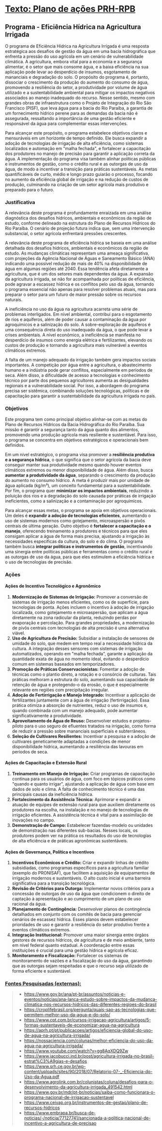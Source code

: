 # <u>Texto: Plano de ações PRH-RPB</u>

## Programa - Eficiência Hídrica na Agricultura Irrigada

O programa de Eficiência Hídrica na Agricultura Irrigada é uma resposta estratégica aos desafios de gestão da água em uma bacia hidrográfica que enfrenta a pressão do uso agrícola em um cenário de vulnerabilidade climática. A agricultura, embora vital para a economia e a segurança alimentar, é o setor que mais consome água, e a baixa eficiência na sua aplicação pode levar ao desperdício de insumos, esgotamento de mananciais e degradação do solo. O propósito do programa é, portanto, dissociar o crescimento da produção do aumento do consumo de água, promovendo a resiliência do setor, a produtividade por volume de água utilizado e a sustentabilidade ambiental para mitigar os impactos negativos associados ao manejo inadequado do recurso. Nesse sentido, mesmo com grandes obras de infraestrutura como o Projeto de Integração do Rio São Francisco (PISF), que leva água para a bacia do Rio Paraíba, a garantia de um fornecimento hídrico perene para as demandas da bacia não é assegurada, ressaltando a importância de uma gestão eficiente e responsável da água para complementar essas intervenções.

Para alcançar este propósito, o programa estabelece objetivos claros e mensuráveis em um horizonte de tempo definido. Ele busca expandir a adoção de tecnologias de irrigação de alta eficiência, como sistemas localizados e automação em "malha fechada", e fortalecer a capacitação dos produtores no manejo de precisão para garantir a aplicação correta da água. A implementação do programa visa também alinhar políticas públicas e instrumentos de gestão, como o crédito rural e as outorgas de uso da água, de modo a incentivar a transição para práticas sustentáveis. As metas quantificáveis de curto, médio e longo prazo guiarão o processo, focando no aumento da eficiência global de irrigação e na redução de custos de produção, culminando na criação de um setor agrícola mais produtivo e preparado para o futuro.


### Justificativa

A relevância deste programa é profundamente enraizada em uma análise diagnóstica dos desafios hídricos, ambientais e econômicos da região de estudo, conforme delineado na estrutura do Plano de Recursos Hídricos do Rio Paraíba. O cenário de projeção futura indica que, sem uma intervenção substancial, o setor agrícola enfrentará pressões crescentes.

A relevância deste programa de eficiência hídrica se baseia em uma análise detalhada dos desafios hídricos, ambientais e econômicos da região de estudo. As mudanças climáticas representam uma ameaça significativa, com projeções da Agência Nacional de Águas e Saneamento Básico (ANA) indicando uma possível redução de mais de 40% na disponibilidade de água em algumas regiões até 2040. Essa tendência afeta diretamente a agricultura, que é um dos setores mais dependentes da água. A expansão da agricultura irrigada, se não for acompanhada por políticas de eficiência, pode agravar a escassez hídrica e os conflitos pelo uso da água, tornando o programa essencial não apenas para resolver problemas atuais, mas para preparar o setor para um futuro de maior pressão sobre os recursos naturais.

A ineficiência no uso da água na agricultura acarreta uma série de problemas interligados. Em nível ambiental, contribui para o esgotamento de rios e aquíferos, além de poder causar a contaminação da água por agroquímicos e a salinização do solo. A sobre-exploração de aquíferos é uma consequência direta do uso inadequado da água, o que pode levar a crises ambientais. A nível econômico, a ineficiência se manifesta no desperdício de insumos como energia elétrica e fertilizantes, elevando os custos de produção e tornando a agricultura mais vulnerável a eventos climáticos extremos.

A falta de um manejo adequado da irrigação também gera impactos sociais importantes. A competição por água entre a agricultura, o abastecimento humano e a indústria pode gerar conflitos, especialmente em períodos de seca. Além disso, a dificuldade de acesso a tecnologias e conhecimento técnico por parte dos pequenos agricultores aumenta as desigualdades regionais e a vulnerabilidade social. Por isso, a abordagem do programa precisa ser sistêmica, combinando soluções tecnológicas, políticas e de capacitação para garantir a sustentabilidade da agricultura irrigada no país.


### Objetivos

Este programa tem como principal objetivo alinhar-se com as metas do Plano de Recursos Hídricos da Bacia Hidrográfica do Rio Paraíba. Sua missão é garantir a segurança tanto da água quanto dos alimentos, promovendo uma produção agrícola mais resiliente e sustentável. Para isso, o programa se concentra em objetivos estratégicos e operacionais bem definidos.

Em um nível estratégico, o programa visa promover a **resiliência produtiva e a segurança hídrica**, o que significa que o setor agrícola da bacia deve conseguir manter sua produtividade mesmo quando houver eventos climáticos extremos ou menor disponibilidade de água. Além disso, busca **aumentar a produtividade da água**, separando o crescimento da produção do aumento no consumo hídrico. A meta é produzir mais por unidade de água aplicada (kg/m³), um conceito fundamental para a sustentabilidade. Por fim, o programa quer **minimizar os impactos ambientais**, reduzindo a poluição dos rios e a degradação do solo causada por práticas de irrigação ineficientes, como a salinização e a contaminação por agroquímicos.

Para alcançar essas metas, o programa se apoia em objetivos operacionais. Um deles é **expandir a adoção de tecnologias eficientes**, aumentando o uso de sistemas modernos como gotejamento, microaspersão e pivôs centrais de última geração. Outro objetivo é **fortalecer a capacitação e o manejo**, oferecendo treinamento a produtores e técnicos para que eles consigam aplicar a água de forma mais precisa, ajustando a irrigação às necessidades específicas da cultura, do solo e do clima. O programa também busca **integrar políticas e instrumentos de gestão**, incentivando uma sinergia entre políticas públicas e ferramentas como o crédito rural e as outorgas de uso da água, para que eles estimulem a eficiência hídrica e o uso de tecnologias de precisão.


### Ações

#### **Ações de Incentivo Tecnológico e Agronômico**

1.  **Modernização de Sistemas de Irrigação:** Promover a conversão de sistemas de irrigação menos eficientes, como os de superfície, para tecnologias de ponta. Ações incluem o incentivo à adoção de irrigação localizada, como gotejamento e microaspersão, que aplicam a água diretamente na zona radicular da planta, reduzindo perdas por evaporação e percolação. Para grandes propriedades, a modernização de pivôs centrais com tecnologias de alta precisão é uma alternativa viável.
2.  **Uso de Agricultura de Precisão:** Subsidiar a instalação de sensores de umidade do solo, que medem em tempo real a necessidade hídrica da cultura. A integração desses sensores com sistemas de irrigação automatizados, operando em "malha fechada", garante a aplicação da quantidade exata de água no momento ideal, evitando o desperdício comum em sistemas baseados em temporizadores.
3.  **Promoção de Práticas Conservacionistas:** Fomentar a adoção de técnicas como o plantio direto, a rotação e o consórcio de culturas. Tais práticas melhoram a estrutura do solo, aumentando sua capacidade de retenção de água e protegendo-o da erosão, o que é especialmente relevante em regiões com precipitação irregular.
4.  **Adoção de Fertirrigação e Manejo Integrado:** Incentivar a aplicação de fertilizantes juntamente com a água de irrigação (fertirrigação). Essa prática otimiza a absorção de nutrientes, reduz o uso de insumos e, quando combinada com um manejo adequado, pode aumentar significativamente a produtividade.
5.  **Aproveitamento de Água de Reuso:** Desenvolver estudos e projetos-piloto para o uso seguro de efluentes tratados na irrigação, como forma de reduzir a pressão sobre mananciais superficiais e subterrâneos.
6.  **Seleção de Cultivares Resilientes:** Incentivar a pesquisa e a adoção de cultivares geneticamente adaptadas a condições de menor disponibilidade hídrica, aumentando a resiliência das lavouras em períodos de seca.

#### **Ações de Capacitação e Extensão Rural**

1.  **Treinamento em Manejo de Irrigação:** Criar programas de capacitação contínua para os usuários de água, com foco em tópicos práticos como "quando e quanto irrigar", ajustando a aplicação de água com base em dados de solo e clima. A falta de conhecimento técnico é uma das principais causas da ineficiência hídrica.
2.  **Fortalecimento da Assistência Técnica:** Aprimorar e expandir a atuação de equipes de extensão rural para que auxiliem diretamente os produtores na escolha, na instalação e no manejo de tecnologias de irrigação eficientes. A assistência técnica é vital para a assimilação de inovações no campo.
3.  **Demonstração de Campo:** Estabelecer fazendas-modelo ou unidades de demonstração nas diferentes sub-bacias. Nesses locais, os produtores podem ver na prática os resultados do uso de tecnologias de alta eficiência e de práticas agronômicas sustentáveis.

#### **Ações de Governança, Política e Incentivos**

1.  **Incentivos Econômicos e Crédito:** Criar e expandir linhas de crédito subsidiadas, como programas específicos para a agricultura familiar (exemplo do PRONISAF), que facilitem a aquisição de equipamentos de irrigação modernos e sustentáveis. O alto custo inicial é uma barreira significativa para a transição tecnológica.
2.  **Revisão de Critérios para Outorga:** Implementar novos critérios para a concessão de outorgas de uso da água que condicionem o direito de captação à apresentação e ao cumprimento de um plano de uso racional da água.
3.  **Planejamento de Contingência:** Desenvolver planos de contingência detalhados em conjunto com os comitês de bacia para gerenciar cenários de escassez hídrica. Esses planos devem estabelecer prioridades de uso e garantir a resiliência do setor produtivo frente a eventos climáticos extremos.
4.  **Integração Institucional:** Promover uma maior sinergia entre órgãos gestores de recursos hídricos, de agricultura e de meio ambiente, tanto em nível federal quanto estadual. A coordenação entre essas instituições é crucial para uma gestão hídrica e agrícola eficaz.
5.  **Monitoramento e Fiscalização:** Fortalecer os sistemas de monitoramento de vazões e a fiscalização do uso da água, garantindo que as outorgas sejam respeitadas e que o recurso seja utilizado de forma eficiente e sustentável.


### <u>Fontes Pesquisadas (externas):</u>

> - https://www.gov.br/ana/pt-br/assuntos/noticias-e-eventos/noticias/ana-lanca-estudo-sobre-impactos-da-mudanca-climatica-nos-recursos-hidricos-das-diferentes-regioes-do-brasil
> - https://croplifebrasil.org/pergunta/quais-sao-as-tecnologias-que-permitem-melhor-uso-da-agua-e-do-solo/
> - https://www.cpt.com.br/cursos-irrigacao-agricultura/artigos/5-formas-sustentaveis-de-economizar-agua-na-agricultura
> - https://aprh.pt/pt/publicacoes/artigos/eficiencia-global-do-uso-de-agua-na-agricultura-irrigada/
> - https://nossaciencia.com/colunas/melhor-eficiencia-do-uso-da-agua-na-agricultura-irrigada/
> - https://www.youtube.com/watch?v=gg8AqXDQ9Zw
> - https://www.jacobucci.ind.br/post/agricultura-irrigada-no-brasil-estrat%C3%A9gias-e-desafios
> - https://www.srh.ce.gov.br/wp-content/uploads/sites/90/2018/07/Relatorio-07-_-Eficiencia-do-Uso-da-Agua.pdf
> - https://www.agrolink.com.br/colunistas/coluna/desafios-para-o-desenvolvimento-da-agricultura-irrigada_491542.html
> - https://www.gov.br/mdr/pt-br/noticias/saiba-como-funcionara-o-programa-nacional-de-irrigacao-sustentavel
> - https://www.ceivap.org.br/instrumentos-de-gestao/plano-de-recursos-hidricos
> - https://www.embrapa.br/busca-de-noticias/-/noticia/77127741/sancionada-a-politica-nacional-de-incentivo-a-agricultura-de-precisao